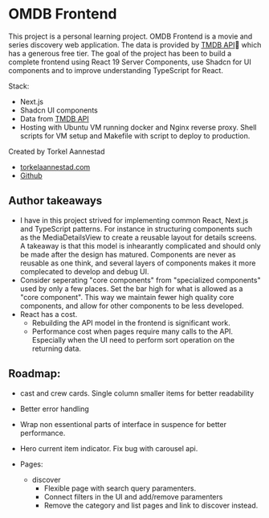 # OMDB Frontend

This project is a personal learning project. OMDB Frontend is a movie and series discovery web application.
The data is provided by [TMDB API](https://developer.themoviedb.org/docs/getting-started)🙌 which has a generous free tier. The goal of the project has been to build a complete frontend using React 19 Server Components, use Shadcn for UI components and to improve understanding TypeScript for React.

Stack:

- Next.js
- Shadcn UI components
- Data from [TMDB API](https://developer.themoviedb.org/docs/getting-started)
- Hosting with Ubuntu VM running docker and Nginx reverse proxy. Shell scripts for VM setup and Makefile with script to deploy to production.

Created by Torkel Aannestad

- [torkelaannestad.com](https://torkelaannestad.com/)
- [Github](https://github.com/Torkel-Aannestad)

## Author takeaways

- I have in this project strived for implementing common React, Next.js and TypeScript patterns. For instance in structuring components such as the MediaDetailsView to create a reusable layout for details screens. A takeaway is that this model is inhearantly complicated and should only be made after the design has matured. Components are never as reusable as one think, and several layers of components makes it more complecated to develop and debug UI.
- Consider seperating "core components" from "specialized components" used by only a few places. Set the bar high for what is allowed as a "core component". This way we maintain fewer high quality core components, and allow for other components to be less developed.
- React has a cost.
  - Rebuilding the API model in the frontend is significant work.
  - Performance cost when pages require many calls to the API. Especially when the UI need to perform sort operation on the returning data.

## Roadmap:

- cast and crew cards. Single column smaller items for better readability
- Better error handling
- Wrap non essentional parts of interface in suspence for better performance.
- Hero current item indicator. Fix bug with carousel api.

- Pages:

  - discover
    - Flexible page with search query paramenters.
    - Connect filters in the UI and add/remove paramenters
    - Remove the category and list pages and link to discover instead.
